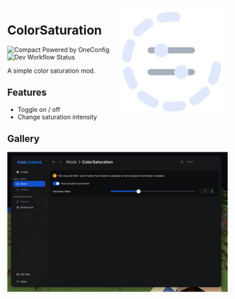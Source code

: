 <img align="right" src="src/main/resources/colorsaturation.svg" alt="ColorSaturation Icon"/>

# ColorSaturation

![Compact Powered by OneConfig](https://polyfrost.org/img/compact_vector.svg)  ![Dev Workflow Status](https://img.shields.io/github/v/release/Polyfrost/ColorSaturation.svg?style=for-the-badge&color=1452cc&label=release)

A simple color saturation mod.

## Features

- Toggle on / off
- Change saturation intensity

## Gallery

![settings-page.png](images/settings-page.png)